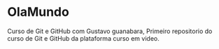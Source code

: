# OlaMundo
 Curso de Git e GitHub com Gustavo guanabara,
 Primeiro repositorio do curso de Git e GitHub da plataforma curso em video.